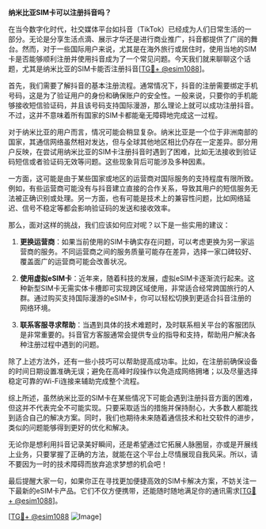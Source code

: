 **纳米比亚SIM卡可以注册抖音吗？**

在当今数字化时代，社交媒体平台如抖音（TikTok）已经成为人们日常生活的一部分。无论是分享生活点滴、展示才华还是进行商业推广，抖音都提供了广阔的舞台。然而，对于一些国际用户来说，尤其是在海外旅行或居住时，使用当地的SIM卡是否能够顺利注册并使用抖音成为了一个常见问题。今天我们就来聊聊这个话题，尤其是纳米比亚的SIM卡能否注册抖音[[TG💪+ @esim1088](https://t.me/s/esim1088)]。

首先，我们需要了解抖音的基本注册流程。通常情况下，抖音的注册需要绑定手机号码，这是为了验证用户的身份和确保账户的安全性。一般来说，只要你的手机能够接收短信验证码，并且该号码支持国际漫游，那么理论上就可以成功注册抖音。不过，这并不意味着所有国家的SIM卡都能毫无障碍地完成这一过程。

对于纳米比亚的用户而言，情况可能会稍显复杂。纳米比亚是一个位于非洲南部的国家，其通信网络虽然相对发达，但与全球其他地区相比仍存在一定差异。部分用户反映，在尝试用纳米比亚的SIM卡注册抖音时遇到了困难，比如无法接收到验证码短信或者验证码无效等问题。这些现象背后可能涉及多种因素。

一方面，这可能是由于某些国家或地区的运营商对国际服务的支持程度有限所致。例如，有些运营商可能没有与抖音建立直接的合作关系，导致其用户的短信服务无法被正确识别或处理。另一方面，也有可能是技术上的兼容性问题，比如网络延迟、信号不稳定等都会影响验证码的发送和接收效率。

那么，面对这样的挑战，我们应该如何应对呢？以下是一些实用的建议：

1. **更换运营商**：如果当前使用的SIM卡确实存在问题，可以考虑更换为另一家运营商的服务。不同运营商之间的服务质量可能存在差异，选择一家口碑较好、覆盖面广的运营商可能会改善状况。
   
2. **使用虚拟eSIM卡**：近年来，随着科技的发展，虚拟eSIM卡逐渐流行起来。这种新型SIM卡无需实体卡槽即可实现跨区域使用，非常适合经常跨国旅行的人群。通过购买支持国际漫游的eSIM卡，你可以轻松切换到更适合抖音注册的网络环境。
   
3. **联系客服寻求帮助**：当遇到具体的技术难题时，及时联系相关平台的客服团队是非常重要的。抖音官方客服通常会提供专业的指导和支持，帮助用户解决各种注册过程中遇到的问题。

除了上述方法外，还有一些小技巧可以帮助提高成功率。比如，在注册前确保设备的时间日期设置准确无误；避免在高峰时段操作以免造成网络拥堵；以及尽量选择稳定可靠的Wi-Fi连接来辅助完成整个流程。

综上所述，虽然纳米比亚的SIM卡在某些情况下可能会遇到注册抖音方面的困难，但这并不代表完全不可能实现。只要采取适当的措施并保持耐心，大多数人都能找到适合自己的解决方案。同时，我们也期待未来随着通信技术和社交软件的进步，类似的问题能够得到更好的优化和解决。

无论你是想利用抖音记录美好瞬间，还是希望通过它拓展人脉圈层，亦或是开展线上业务，只要掌握了正确的方法，就能在这个平台上尽情展现自我风采。所以，请不要因为一时的技术障碍而放弃追求梦想的机会吧！

最后提醒大家一句，如果你正在寻找更加便捷高效的SIM卡解决方案，不妨关注一下最新的eSIM卡产品。它们不仅方便携带，还能随时随地满足你的通讯需求[[TG💪+ @esim1088](https://t.me/s/esim1088)]。

[[TG💪+ @esim1088](https://t.me/s/esim1088) ![Image](https://i.postimg.cc/4NQfJmqS/Snipaste-2025-05-13-00-14-12.png)]